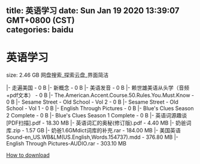 
title: 英语学习
date: Sun Jan 19 2020 13:39:07 GMT+0800 (CST)    
categories: baidu
---

# 英语学习
size: 2.46 GB
 网盘搜索_探索云盘_界面简洁
 
|- 走遍美国 - 0 B
|- 新概念 - 0 B
|- 美语发音 - 0 B
|- 赖世雄美语从头学（音频+pdf文本） - 0 B
|- The.American.Accent.Course.50.Rules.You.Must.Know - 0 B
|- Sesame Street - Old School - Vol 2 - 0 B
|- Sesame Street - Old School - Vol 1 - 0 B
|- English Through Pictures - 0 B
|- Blue's Clues Season 2 Complete - 0 B
|- Blue's Clues Season 1 Complete - 0 B
|- 英语词源趣谈[PDF扫描].pdf - 18.30 MB
|- 英语词汇的奥秘(修订版).pdf - 4.40 MB
|- 奶爸词库.zip - 1.57 GB
|- 奶爸1.6GMdict词库的补充.rar - 184.00 MB
|- 美国英语Sound-en_US.WB&LM(US.English,Words.154737).mdd - 376.80 MB
|- English Through Pictures-AUDIO.rar - 303.10 MB

[How to download](https://bpcam.bemobtrk.com/go/2ceec3aa-1ca2-46d6-b9ff-aaa5c184517c?jno=2264)